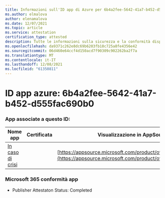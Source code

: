 ```yaml
---
title: Informazioni sull'ID app di Azure per 6b4a2fee-5642-41a7-b452-d555fac690b0
ms.author: elmalova
author: elenamalova
ms.date: 12/07/2021
ms.topic: article
ms.service: attestation
certification_type: attested
description: Tutte le informazioni sulla sicurezza e la conformità disponibili per 6b4a2fee-5642-41a7-b452-d555fac690b0.
ms.openlocfilehash: da9371c262e8dc69b6203fb18c725a8fe4356e42
ms.sourcegitcommit: 06d460e64ccf4d150acd7f90309c902262ba2f7a
ms.translationtype: MT
ms.contentlocale: it-IT
ms.lasthandoff: 12/08/2021
ms.locfileid: "61350811"
---
```

# <a name="azure-app-id-6b4a2fee-5642-41a7-b452-d555fac690b0"></a>ID app azure: 6b4a2fee-5642-41a7-b452-d555fac690b0


### <a name="apps-associated-with-this-id"></a>App associate a questo ID:
| **Nome app** | **Certificata** | **Visualizzazione in AppSource** |
|--------------|---------------|-----------------------|
| [In caso di crisi](https://docs.microsoft.com/microsoft-365-app-certification/forward/WA200003194) |  | [https://appsource.microsoft.com/product/office/WA200003194](https://appsource.microsoft.com/product/office/WA200003194) |

### <a name="microsoft-365-app-compliance-status"></a>Microsoft 365 conformità app
- Publisher Attestaton Status: Completed
